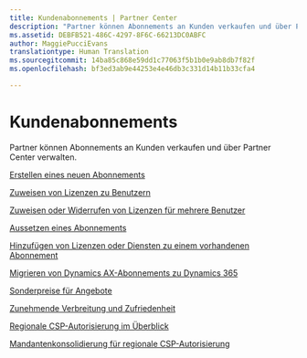 ```yaml
---
title: Kundenabonnements | Partner Center
description: "Partner können Abonnements an Kunden verkaufen und über Partner Center verwalten."
ms.assetid: DEBFB521-486C-4297-8F6C-66213DC0ABFC
author: MaggiePucciEvans
translationtype: Human Translation
ms.sourcegitcommit: 14ba85c868e59dd1c77063f5b1b0e9ab8db7f82f
ms.openlocfilehash: bf3ed3ab9e44253e4e46db3c331d14b11b33cfa4

---
```


# Kundenabonnements


Partner können Abonnements an Kunden verkaufen und über Partner Center verwalten.

[Erstellen eines neuen Abonnements](create-a-new-subscription.md)

[Zuweisen von Lizenzen zu Benutzern](assign-licenses-to-users.md)

[Zuweisen oder Widerrufen von Lizenzen für mehrere Benutzer](bulk-license-provisioning-for-multiple-users.md)

[Aussetzen eines Abonnements](suspend-a-subscription.md)

[Hinzufügen von Lizenzen oder Diensten zu einem vorhandenen Abonnement](add-licenses-or-services-to-an-existing-subscription.md)

[Migrieren von Dynamics AX-Abonnements zu Dynamics 365](manual-subscription-migration.md)

[Sonderpreise für Angebote](get-special-pricing-for-offers.md)

[Zunehmende Verbreitung und Zufriedenheit](increasing-adoption-and-satisfaction.md)

[Regionale CSP-Autorisierung im Überblick](regional-authorization-overview.md)

[Mandantenkonsolidierung für regionale CSP-Autorisierung](csp-regional-authorization-tenant-consolidation.md)

 

 






<!--HONumber=Nov16_HO4-->


